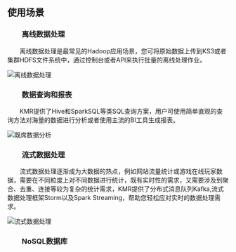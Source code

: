 ## 使用场景


### 　　离线数据处理

  
　　离线数据处理是最常见的Hadoop应用场景，您可将原始数据上传到KS3或者集群HDFS文件系统中，通过控制台或者API来执行批量的离线处理作业。
  
  ![离线数据处理](http://kmr-bj.ks3-cn-beijing.ksyun.com/doc_pic/KMR2.0/1.4Batch.jpg)
  

### 　　数据查询和报表

  
　　KMR提供了Hive和SparkSQL等类SQL查询方案，用户可使用简单直观的查询方法对海量的数据进行分析或者使用主流的BI工具生成报表。
  
  ![既席数据分析](http://kmr-bj.ks3-cn-beijing.ksyun.com/doc_pic/KMR2.0/1.4SQL.jpg)
  
  

### 　　流式数据处理

  
　　流式数据处理逐渐成为大数据的热点，例如网站流量统计或游戏在线玩家数据，需要在不同粒度上对不同数据进行统计，既有实时性的需求，又需要涉及到聚合、去重、连接等较为复杂的统计需求，KMR提供了分布式消息队列Kafka,流式数据处理框架Storm以及Spark Streaming，帮助您轻松应对实时的数据处理需求。
  
![流式数据处理](http://kmr-bj.ks3-cn-beijing.ksyun.com/doc_pic/KMR2.0/1.4Stream.jpg)

### 　　NoSQL数据库
